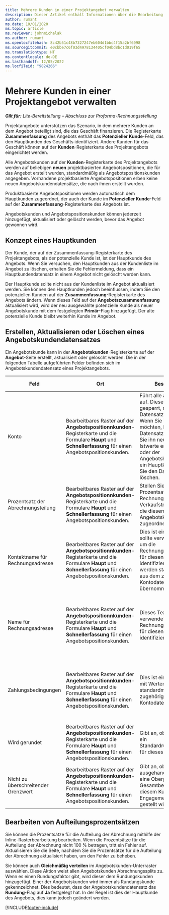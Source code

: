 ```yaml
---
title: Mehrere Kunden in einer Projektangebot verwalten
description: Dieser Artikel enthält Informationen über die Bearbeitung von Angeboten mit mehreren Kunden, die das Projekt finanzieren. (Sales)
author: rumant
ms.date: 10/01/2020
ms.topic: article
ms.reviewer: johnmichalak
ms.author: rumant
ms.openlocfilehash: 8c42b51c48b7327247eb604d1bbc4f15a2bf6998
ms.sourcegitcommit: e0cbbe7c6f03d4978134405cf04bd8bc1d019f65
ms.translationtype: HT
ms.contentlocale: de-DE
ms.lasthandoff: 12/05/2022
ms.locfileid: "9824266"
---
```

# <a name="manage-multiple-customers-on-project-quotes"></a>Mehrere Kunden in einer Projektangebot verwalten

_**Gilt für:** Lite-Bereitstellung – Abschluss zur Proforma-Rechnungsstellung_

Projektangebote unterstützen das Szenario, in dem mehrere Kunden an dem Angebot beteiligt sind, die das Geschäft finanzieren. Die Registerkarte **Zusammenfassung** des Angebots enthält das **Potenzieller Kunde**-Feld, das den Hauptkunden des Geschäfts identifiziert. Andere Kunden für das Geschäft können auf der **Kunden**-Registerkarte des Projektangebots eingerichtet werden.

Alle Angebotskunden auf der **Kunden**-Registerkarte des Projektangebots werden auf beliebigen **neuen** projektbasierten Angebotspositionen, die für das Angebot erstellt wurden, standardmäßig als Angebotspositionskunden angegeben. Vorhandene projektbasierte Angebotspositionen erben keine neuen Angebotskundendatensätze, die nach ihnen erstellt wurden.

Produktbasierte Angebotspositionen werden automatisch dem Hauptkunden zugeordnet, der auch der Kunde im **Potenzieller Kunde**-Feld auf der **Zusammenfassung**-Registerkarte des Angebots ist.

Angebotskunden und Angebotspositionskunden können jederzeit hinzugefügt, aktualisiert oder gelöscht werden, bevor das Angebot gewonnen wird.

## <a name="concept-of-a-primary-customer"></a>Konzept eines Hauptkunden

Der Kunde, der auf der Zusammenfassung-Registerkarte des Projektangebots, als der potenzielle Kunde ist, ist der Hauptkunde des Angebots. Wenn Sie versuchen, den Hauptkunden aus der Kundenliste im Angebot zu löschen, erhalten Sie die Fehlermeldung, dass ein Hauptkundendatensatz in einem Angebot nicht gelöscht werden kann.

Der Hauptkunde sollte nicht aus der Kundenliste im Angebot aktualisiert werden. Sie können den Hauptkunden jedoch beeinflussen, indem Sie den potenziellen Kunden auf der **Zusammenfassung**-Registerkarte des Angebots ändern. Wenn dieses Feld auf der **Angebotszusammenfassung** aktualisiert wird, wird der neu ausgewählte potenzielle Kunde als neuer Angebotskunde mit dem festgelegten **Primär**-Flag hinzugefügt. Der alte potenzielle Kunde bleibt weiterhin Kunde im Angebot.

## <a name="create-update-or-delete-a-quote-customer-record"></a>Erstellen, Aktualisieren oder Löschen eines Angebotskundendatensatzes

Ein Angebotskunde kann in der **Angebotskunden**-Registerkarte auf der **Angebot**-Seite erstellt, aktualisiert oder gelöscht werden. Die in der folgenden Tabelle aufgeführten Felder befinden sich im Angebotskundendatensatz eines Projektangebots.

| **Feld** | **Ort** | **Beschreibung** | **Downstream-Auswirkungen** |
| --- | --- | --- | --- |
| Konto | Bearbeitbares Raster auf der **Angebotspositionnkunden**-Registerkarte und die Formulare **Haupt** und **Schnellerfassung** für einen Angebotspositionskunden. | Führt alle aktiven Konten auf. Dieses Feld wird gesperrt, nachdem der Datensatz erstellt wurde. Wenn Sie ihn aktualisieren möchten, löschen Sie den Datensatz und erstellen Sie ihn neu. Wenn Sie Istwerte erfasst haben oder der Angebotskundendatensatz ein Hauptkunde ist, dürfen Sie den Datensatz nicht löschen. | Angebotspositionskunden werden als Angebotspositionskunden kopiert, wenn eine Angebotsposition erstellt wird. Angebotskunden werden auch zu den Kunden der Projektvertrags kopiert, wenn ein Angebot gewonnen wird. |
| Prozentsatz der Abrechnungsteilung | Bearbeitbares Raster auf der **Angebotspositionnkunden**-Registerkarte und die Formulare **Haupt** und **Schnellerfassung** für einen Angebotspositionskunden. | Stellen Sie den Prozentsatz jeder nicht in Rechnung gestellten Verkaufstransaktion dar, die diesem Angebotskunden zugeordnet wird. | Wird zu neuen Angebotspositionen und zu Projektvertragskunden kopiert. |
| Kontaktname für Rechnungsadresse | Bearbeitbares Raster auf der **Angebotspositionnkunden**-Registerkarte und die Formulare **Haupt** und **Schnellerfassung** für einen Angebotspositionskunden. | Dies ist ein Textfeld und sollte verwendet werden, um die Rechnungskontaktperson für diesen Kunden zu identifizieren. Diese werden standardmäßig aus dem zugehörigen Kontodatensatz übernommen | Wird zu Projektvertragskunden kopiert, wenn ein Angebot gewonnen wird, und anschließend in das Feld „Vertragsname für Rechnungsadresse“ auf der Rechnung kopiert, die für diesen Kunden erstellt wurde. |
| Name für Rechnungsadresse | Bearbeitbares Raster auf der **Angebotspositionnkunden**-Registerkarte und die Formulare **Haupt** und **Schnellerfassung** für einen Angebotspositionskunden. | Dieses Textfeld sollte verwendet werden, um die Rechnungskontaktperson für diesen Kunden zu identifizieren. | Wird zum Projektvertragskunden kopiert, wenn ein Angebot gewonnen wird, und anschließend in das Feld **Vertragsname für Rechnungsadresse** auf der Rechnung kopiert, die für diesen Kunden erstellt wurde. |
| Zahlungsbedingungen | Bearbeitbares Raster auf der **Angebotspositionnkunden**-Registerkarte und die Formulare **Haupt** und **Schnellerfassung** für einen Angebotspositionskunden. | Dies ist ein Optionssatz mit Werten, die standardmäßig aus dem zugehörigen Kontodatensatz stammen. | Wird zum Projektvertragskunden kopiert, wenn ein Angebot gewonnen wird, und anschließend in das Feld **Vertragsname für Rechnungsadresse** auf der Rechnung kopiert, die für diesen Kunden erstellt wurde, |
| Wird gerundet | Bearbeitbares Raster auf der **Angebotspositionnkunden**-Registerkarte und die Formulare **Haupt** und **Schnellerfassung** für einen Angebotspositionskunden. | Gibt an, ob dieser Kunde ein Standardrundungskunde für dieses Geschäft ist. | Wird an die Projektvertragskunden kopiert, wenn ein Angebot gewonnen wird. |
| Nicht zu überschreitender Grenzwert | Bearbeitbares Raster auf der **Angebotspositionnkunden**-Registerkarte und die Formulare **Haupt** und **Schnellerfassung** für einen Angebotspositionskunden. | Gibt an, ob es ein ausgehandeltes Limit oder eine Obergrenze für den Gesamtbetrag gibt, der diesem Kunden für dieses Engagement in Rechnung gestellt wird | Wird an die Projektvertragskunden kopiert, wenn ein Angebot gewonnen wird. |

## <a name="editing-billing-split-percentages"></a>Bearbeiten von Aufteilungsprozentsätzen

Sie können die Prozentsätze für die Aufteilung der Abrechnung mithilfe der Inline-Rasterbearbeitung bearbeiten. Wenn die Prozentsätze für die Aufteilung der Abrechnung nicht 100 % betragen, tritt ein Fehler auf. Aktualisieren Sie die Seite, nachdem Sie die Prozentsätze für die Aufteilung der Abrechnung aktualisiert haben, um den Fehler zu beheben.

Sie können auch **Gleichmäßig verteilen** im Angebotskunden-Unterraster auswählen. Diese Aktion weist allen Angebotskunden Abrechnungssplits zu. Wenn es einen Rundungsfaktor gibt, wird dieser dem Rundungskunden hinzugefügt. Einer der Angebotskunden wird immer als Rundungskunde gekennzeichnet. Dies bedeutet, dass der Angebotskundendatensatz das **Rundung**-Flag auf **Ja** festgelegt hat. In der Regel ist dies der Hauptkunde des Angebots, dies kann jedoch geändert werden.


[!INCLUDE[footer-include](../../includes/footer-banner.md)]
